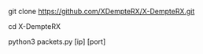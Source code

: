 git clone https://github.com/XDempteRX/X-DempteRX.git

cd X-DempteRX

python3 packets.py [ip] [port]
